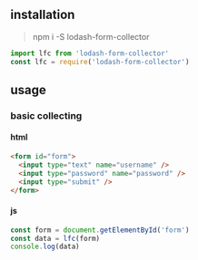 ## installation

> npm i -S lodash-form-collector

```js
import lfc from 'lodash-form-collector'
const lfc = require('lodash-form-collector')
```

## usage

### basic collecting


#### html

```html
<form id="form">
  <input type="text" name="username" />
  <input type="password" name="password" />
  <input type="submit" />
</form>
```

#### js

```js
const form = document.getElementById('form')
const data = lfc(form)
console.log(data)
```
